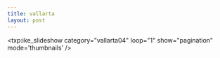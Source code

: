 ```yaml
---
title: vallarta    
layout: post
---
```


<txp:ike_slideshow category="vallarta04" loop="1" show="pagination" mode='thumbnails' />
